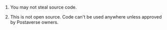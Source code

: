 1. You may not steal source code.

2. This is not open source. Code can't be used anywhere unless approved by Postaverse owners.
